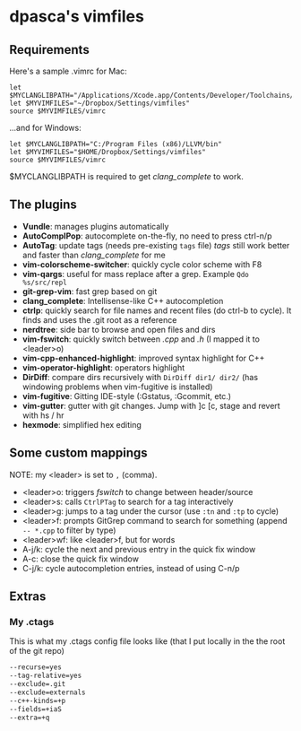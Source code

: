 # dpasca's vimfiles

## Requirements

Here's a sample .vimrc for Mac:
```vimscript
let $MYCLANGLIBPATH="/Applications/Xcode.app/Contents/Developer/Toolchains/XcodeDefault.xctoolchain/usr/lib/"
let $MYVIMFILES="~/Dropbox/Settings/vimfiles"
source $MYVIMFILES/vimrc
```

...and for Windows:
```vimscript
let $MYCLANGLIBPATH="C:/Program Files (x86)/LLVM/bin"
let $MYVIMFILES="$HOME/Dropbox/Settings/vimfiles"
source $MYVIMFILES/vimrc
```

$MYCLANGLIBPATH is required to get *clang_complete* to work.

## The plugins

* **Vundle**: manages plugins automatically
* **AutoComplPop**: autocomplete on-the-fly, no need to press ctrl-n/p
* **AutoTag**: update tags (needs pre-existing `tags` file) *tags* still work better and faster than *clang_complete* for me
* **vim-colorscheme-switcher**: quickly cycle color scheme with F8
* **vim-qargs**: useful for mass replace after a grep. Example `Qdo %s/src/repl`
* **git-grep-vim**: fast grep based on git 
* **clang_complete**: Intellisense-like C++ autocompletion 
* **ctrlp**: quickly search for file names and recent files (do ctrl-b to cycle). It finds and uses the .git root as a reference
* **nerdtree**: side bar to browse and open files and dirs
* **vim-fswitch**: quickly switch between *.cpp* and *.h* (I mapped it to \<leader\>o)
* **vim-cpp-enhanced-highlight**: improved syntax highlight for C++
* **vim-operator-highlight**: operators highlight
* **DirDiff**: compare dirs recursively with `DirDiff dir1/ dir2/` (has windowing problems when vim-fugitive is installed)
* **vim-fugitive**: Gitting IDE-style (:Gstatus, :Gcommit, etc.)
* **vim-gutter**: gutter with git changes. Jump with ]c [c, stage and revert with <leader>hs / hr
* **hexmode**: simplified hex editing

## Some custom mappings

NOTE: my \<leader\> is set to `,` (comma).

* \<leader\>o: triggers *fswitch* to change between header/source
* \<leader\>s: calls `CtrlPTag` to search for a tag interactively
* \<leader\>g: jumps to a tag under the cursor (use `:tn` and `:tp` to cycle)
* \<leader\>f: prompts GitGrep command to search for something (append ` -- *.cpp` to filter by type)
* \<leader\>wf: like \<leader\>f, but for words
* A-j/k: cycle the next and previous entry in the quick fix window
* A-c: close the quick fix window
* C-j/k: cycle autocompletion entries, instead of using C-n/p

## Extras
### My .ctags
This is what my .ctags config file looks like (that I put locally in the the root of the git repo)
```bash
--recurse=yes
--tag-relative=yes
--exclude=.git
--exclude=externals
--c++-kinds=+p
--fields=+iaS
--extra=+q
```
